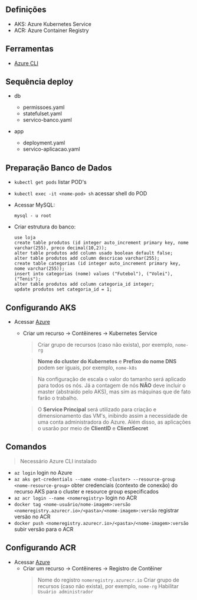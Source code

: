 ## Definições
- AKS: Azure Kubernetes Service
- ACR: Azure Container Registry

## Ferramentas

- [Azure CLI](https://learn.microsoft.com/pt-br/cli/azure/)

## Sequência deploy

- db
    - permissoes.yaml
    - statefulset.yaml
    - servico-banco.yaml

- app
    - deployment.yaml
    - servico-aplicacao.yaml

## Preparação Banco de Dados
- `kubectl get pods` listar POD's
- `kubectl exec -it <nome-pod> sh` acessar shell do POD
- Acessar MySQL:
    ```
    mysql - u root
    ```

- Criar estrutura do banco:
    ```
    use loja
    create table produtos (id integer auto_increment primary key, nome varchar(255), preco decimal(10,2));
    alter table produtos add column usado boolean default false;
    alter table produtos add column descricao varchar(255);
    create table categorias (id integer auto_increment primary key, nome varchar(255));
    insert into categorias (nome) values ("Futebol"), ("Volei"), ("Tenis");
    alter table produtos add column categoria_id integer;
    update produtos set categoria_id = 1;
    ```

## Configurando AKS
- Acessar [Azure](https://portal.azure.com/)
    - Criar um recurso -> Contêineres -> Kubernetes Service
        >Criar grupo de recursos (caso não exista), por exemplo, `nome-rg`

        >**Nome do cluster do Kubernetes** e **Prefixo do nome DNS** podem ser iguais, por exemplo, `nome-k8s`
        
        >Na configuração de escala o valor do tamanho será aplicado para todos os nós.
        Já a contagem de nós **NÃO** deve incluir o master (abstraído pelo AKS), mas sim as máquinas que de fato farão o trabalho.

        >O **Service Principal** será utilizado para criação e dimensionamento das VM's, inibindo assim a necessidade de uma conta administradora do Azure. Além disso, as aplicações o usarão por meio de **ClientID** e **ClientSecret**

## Comandos

> Necessário Azure CLI instalado

- `az login` login no Azure
- `az aks get-credentials --name <nome-cluster> --resource-group <nome-resource-group>` obter credenciais (contexto de conexão) do recurso AKS para o cluster e resource group especificados
- `az acr login --name <nomeregistry>` login no ACR
- `docker tag <nome-usuário/nome-imagem>:versão <nomeregistry.azurecr.io>/<pasta>/<nome-imagem>:versão` registrar versão no ACR
- `docker push <nomeregistry.azurecr.io>/<pasta>/<nome-imagem>:versão` subir versão para o ACR

## Configurando ACR
- Acessar [Azure](https://portal.azure.com/)
    - Criar um recurso -> Contêineres -> Registro de Contêiner
        >Nome do registro `nomeregistry.azurecr.io`
        >Criar grupo de recursos (caso não exista), por exemplo, `nome-rg`
        >Habilitar `Usuário administrador`